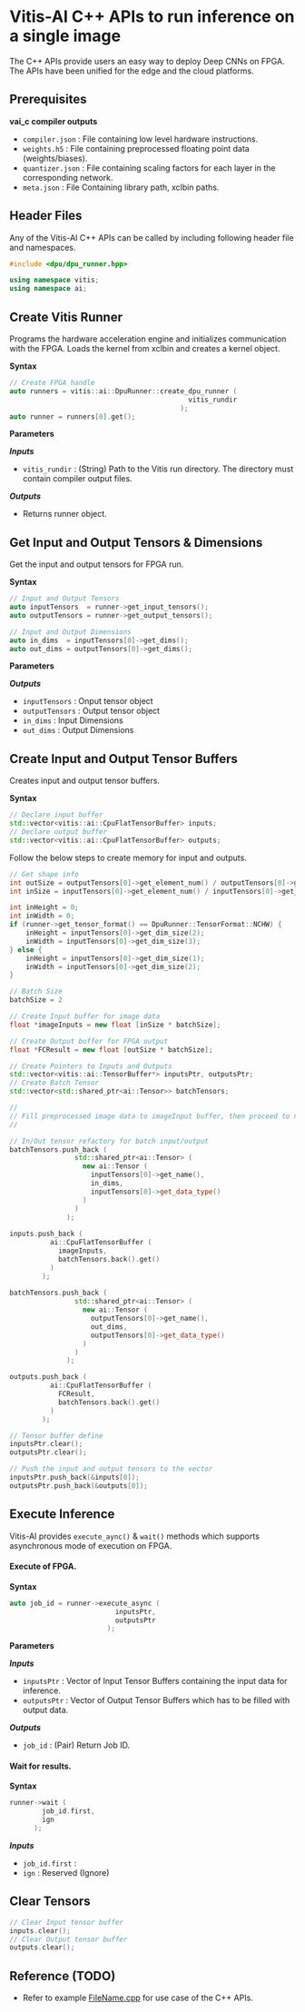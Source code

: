 # Vitis-AI C++ APIs to run inference on a single image

The C++ APIs provide users an easy way to deploy Deep CNNs on FPGA. The APIs have been unified for the edge and the cloud platforms.
## Prerequisites

**vai_c compiler outputs**
  - `compiler.json` : File containing low level hardware instructions.
  - `weights.h5` : File containing preprocessed floating point data (weights/biases).
  - `quantizer.json` : File containing scaling factors for each layer in the corresponding network.
  - `meta.json` : File Containing library path, xclbin paths.

## Header Files

Any of the Vitis-AI C++ APIs can be called by including following header file and namespaces.

```c++
#include <dpu/dpu_runner.hpp>

using namespace vitis;
using namespace ai;
```

## Create Vitis Runner

Programs the hardware acceleration engine and initializes communication with the FPGA. Loads the kernel from xclbin and creates a kernel object.

**Syntax**
```c++
// Create FPGA handle
auto runners = vitis::ai::DpuRunner::create_dpu_runner (
                                            vitis_rundir
                                          );
auto runner = runners[0].get();
```
**Parameters**

***Inputs***
 - `vitis_rundir`	: (String) Path to the Vitis run directory. The directory must contain compiler output files.

***Outputs***
 - Returns runner object.

## Get Input and Output Tensors & Dimensions

Get the input and output tensors for FPGA run.

**Syntax**
```c++
// Input and Output Tensors
auto inputTensors  = runner->get_input_tensors();
auto outputTensors = runner->get_output_tensors();

// Input and Output Dimensions
auto in_dims  = inputTensors[0]->get_dims();
auto out_dims = outputTensors[0]->get_dims();
```

**Parameters**

***Outputs***
 - `inputTensors` : Onput tensor object
 - `outputTensors` : Output tensor object
 - `in_dims` : Input Dimensions
 - `out_dims` : Output Dimensions 

## Create Input and Output Tensor Buffers

Creates input and output tensor buffers.

**Syntax**
```c++
// Declare input buffer
std::vector<vitis::ai::CpuFlatTensorBuffer> inputs;
// Declare output buffer
std::vector<vitis::ai::CpuFlatTensorBuffer> outputs;
```
Follow the below steps to create memory for input and outputs.

```c++
// Get shape info
int outSize = outputTensors[0]->get_element_num() / outputTensors[0]->get_dim_size(0);
int inSize = inputTensors[0]->get_element_num() / inputTensors[0]->get_dim_size(0);

int inHeight = 0;
int inWidth = 0;
if (runner->get_tensor_format() == DpuRunner::TensorFormat::NCHW) {
    inHeight = inputTensors[0]->get_dim_size(2);
    inWidth = inputTensors[0]->get_dim_size(3);
} else {
    inHeight = inputTensors[0]->get_dim_size(1);
    inWidth = inputTensors[0]->get_dim_size(2);
}

// Batch Size
batchSize = 2

// Create Input buffer for image data
float *imageInputs = new float [inSize * batchSize];

// Create Output buffer for FPGA output
float *FCResult = new float [outSize * batchSize];

// Create Pointers to Inputs and Outputs 
std::vector<vitis::ai::TensorBuffer*> inputsPtr, outputsPtr;
// Create Batch Tensor
std::vector<std::shared_ptr<ai::Tensor>> batchTensors;

//
// Fill preprocessed image data to imageInput buffer, then proceed to next step.
//

// In/Out tensor refactory for batch input/output
batchTensors.push_back (
                std::shared_ptr<ai::Tensor> ( 
                  new ai::Tensor (
                    inputTensors[0]->get_name(),
                    in_dims, 
                    inputTensors[0]->get_data_type()
                  )
                )
              );
                
inputs.push_back (
          ai::CpuFlatTensorBuffer ( 
            imageInputs,
            batchTensors.back().get()
          )
        );
        
batchTensors.push_back (
                std::shared_ptr<ai::Tensor> (
                  new ai::Tensor (
                    outputTensors[0]->get_name(),
                    out_dims,
                    outputTensors[0]->get_data_type()
                  )
                )
              );

outputs.push_back (
          ai::CpuFlatTensorBuffer (
            FCResult, 
            batchTensors.back().get()
          )
        );

// Tensor buffer define
inputsPtr.clear();
outputsPtr.clear();

// Push the input and output tensors to the vector
inputsPtr.push_back(&inputs[0]);
outputsPtr.push_back(&outputs[0]);
```

## Execute Inference

Vitis-AI provides `execute_aync()` & `wait()` methods which supports asynchronous mode of execution on FPGA.

#### Execute of FPGA.

**Syntax**
```c++
auto job_id = runner->execute_async (
                          inputsPtr, 
                          outputsPtr
                        );
```

**Parameters**

***Inputs***
 - `inputsPtr` : Vector of Input Tensor Buffers containing the input data for inference.
 - `outputsPtr` : Vector of Output Tensor Buffers which has to be filled with output data.

***Outputs***
- `job_id` : (Pair) Return Job ID.


#### Wait for results.

**Syntax**
```c++
runner->wait (
        job_id.first, 
        ign
      );
```

***Inputs*** 
 - `job_id.first` : 
 - `ign` : Reserved (Ignore)  

## Clear Tensors

```c++
// Clear Input tensor buffer
inputs.clear();
// Clear Output tensor buffer
outputs.clear();
```

## Reference (TODO)

- Refer to example <a href="../examples/deployment_modes/MentionFilePATH">FileName.cpp</a> for use case of the C++ APIs. 
